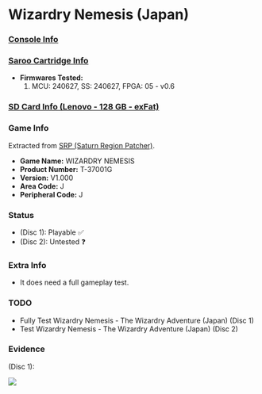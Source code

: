 # Wizardry Nemesis (Japan)

### [Console Info](../../../../../Info/Consoles/VA13/README.md)

### [Saroo Cartridge Info](../../../../../Info/Cartridges/RetroGameParadiseStore/1.32F/README.md)

- <b>Firmwares Tested:</b>
  1. MCU: 240627, SS: 240627, FPGA: 05 - v0.6

### [SD Card Info (Lenovo - 128 GB - exFat)](../../../../../Info/SdCards/Lenovo/128GB/exfat/README.md)

### Game Info

Extracted from [SRP (Saturn Region Patcher)](https://segaxtreme.net/resources/saturn-region-patcher.81/download).

- <b>Game Name:</b> WIZARDRY NEMESIS
- <b>Product Number:</b> T-37001G
- <b>Version:</b> V1.000
- <b>Area Code:</b> J
- <b>Peripheral Code:</b> J

### Status

- (Disc 1): Playable :white_check_mark:
- (Disc 2): Untested :question:

### Extra Info

- It does need a full gameplay test.

### TODO

- Fully Test Wizardry Nemesis - The Wizardry Adventure (Japan) (Disc 1)
- Test Wizardry Nemesis - The Wizardry Adventure (Japan) (Disc 2)

### Evidence

(Disc 1):

[![](https://img.youtube.com/vi/GNQ2rH_c7Vc/0.jpg)](https://www.youtube.com/watch?v=GNQ2rH_c7Vc)
